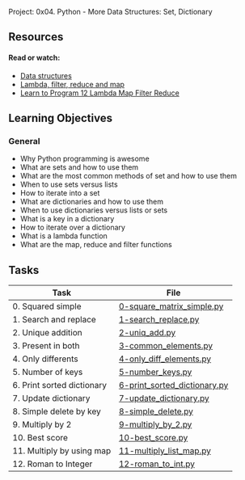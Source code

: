  Project: 0x04. Python - More Data Structures: Set, Dictionary

## Resources

#### Read or watch:

* [Data structures](https://intranet.alxswe.com/rltoken/GmgoSUtBbHBW8suWkws51g)
* [Lambda, filter, reduce and map](https://intranet.alxswe.com/rltoken/53f4kKVT0-jyzrJstOSJWg)
* [Learn to Program 12 Lambda Map Filter Reduce](https://intranet.alxswe.com/rltoken/v9eyFryhkYmxDI13iTx2VA)
## Learning Objectives

### General

* Why Python programming is awesome
* What are sets and how to use them
* What are the most common methods of set and how to use them
* When to use sets versus lists
* How to iterate into a set
* What are dictionaries and how to use them
* When to use dictionaries versus lists or sets
* What is a key in a dictionary
* How to iterate over a dictionary
* What is a lambda function
* What are the map, reduce and filter functions
## Tasks

| Task | File |
| ---- | ---- |
| 0. Squared simple | [0-square_matrix_simple.py](./0-square_matrix_simple.py) |
| 1. Search and replace | [1-search_replace.py](./1-search_replace.py) |
| 2. Unique addition | [2-uniq_add.py](./2-uniq_add.py) |
| 3. Present in both | [3-common_elements.py](./3-common_elements.py) |
| 4. Only differents | [4-only_diff_elements.py](./4-only_diff_elements.py) |
| 5. Number of keys | [5-number_keys.py](./5-number_keys.py) |
| 6. Print sorted dictionary | [6-print_sorted_dictionary.py](./6-print_sorted_dictionary.py) |
| 7. Update dictionary | [7-update_dictionary.py](./7-update_dictionary.py) |
| 8. Simple delete by key | [8-simple_delete.py](./8-simple_delete.py) |
| 9. Multiply by 2 | [9-multiply_by_2.py](./9-multiply_by_2.py) |
| 10. Best score | [10-best_score.py](./10-best_score.py) |
| 11. Multiply by using map | [11-multiply_list_map.py](./11-multiply_list_map.py) |
| 12. Roman to Integer | [12-roman_to_int.py](./12-roman_to_int.py) |
